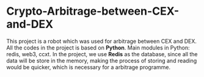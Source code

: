 # Crypto-Arbitrage-between-CEX-and-DEX
This project is a robot which was used for arbitrage between CEX and DEX. All the codes in the project is based on **Python**.  Main modules in Python: redis, web3, ccxt.  In the project, we use **Redis** as the database, since all the data will be store in the memory, making the process of storing and reading would be quicker, which is necessary for a arbitrage programme.
